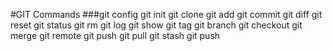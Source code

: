 #GIT Commands
###git config
git init
git clone
git add
git commit
git diff
git reset
git status
git rm
git log
git show
git tag
git branch
git checkout
git merge
git remote
git push
git pull
git stash
git push